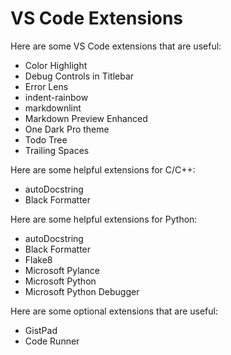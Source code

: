 # VS Code Extensions

Here are some VS Code extensions that are useful:

- Color Highlight
- Debug Controls in Titlebar
- Error Lens
- indent-rainbow
- markdownlint
- Markdown Preview Enhanced
- One Dark Pro theme
- Todo Tree
- Trailing Spaces

Here are some helpful extensions for C/C++:

- autoDocstring
- Black Formatter

Here are some helpful extensions for Python:

- autoDocstring
- Black Formatter
- Flake8
- Microsoft Pylance
- Microsoft Python
- Microsoft Python Debugger

Here are some optional extensions that are useful:

- GistPad
- Code Runner
